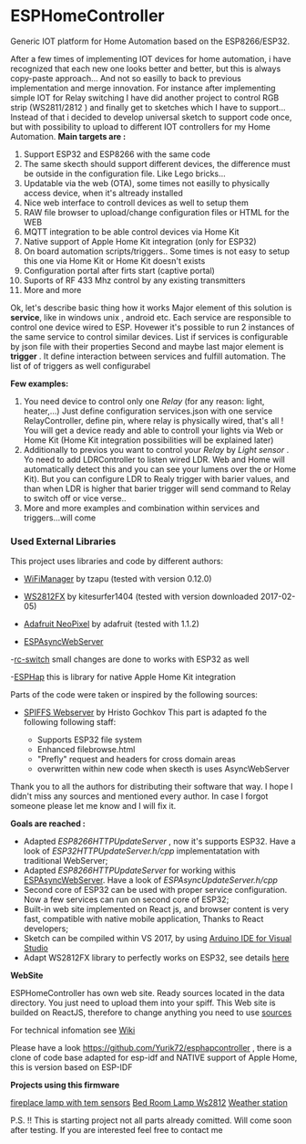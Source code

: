 
# ESPHomeController
Generic IOT platform for Home Automation based on the ESP8266/ESP32.



After a few times of implementing IOT devices for home automation, i have recognized that each new one looks better and better, but this is always copy-paste approach... And not so easilly to back to previous implementation and merge innovation. For instance after implementing simple IOT for Relay switching I have did another project to control RGB strip (WS2811/2812 ) and finally get to sketches which I have to support... 
Instead of that i decided to develop universal sketch to support code once, but with possibility to upload to different IOT controllers for my Home Automation.
**Main targets are :**
 1. Support ESP32 and ESP8266  with the same code
 2. The same skecth should support different devices, the difference must be outside in the configuration file. Like Lego bricks...
 3. Updatable via the web (OTA), some times not easilly to physically access device, when it's altready installed
 4. Nice web interface to controll devices as well to setup them
 5. RAW file browser to upload/change configuration files or HTML for the WEB
 6. MQTT integration to be able control devices via Home Kit
 7. Native support of Apple Home Kit integration (only for ESP32)
 8. On board automation scripts/triggers.. Some times is not easy to setup this one via Home Kit or Home Kit doesn't exists
 9. Configuration portal after firts start (captive portal)
 10. Suports of RF 433 Mhz control by any existing transmitters
 11. More and more
 
Ok, let's describe basic thing how it works
Major element of this solution is **service**, like in windows unix , android etc. Each service are responsible to control one device wired to ESP. Hovewer it's possible to run 2 instances of the same service to control similar devices. List if services is configurable by json file with their properties
Second and maybe last major element is **trigger** . It define interaction between services and fulfill automation. The list of of triggers as well configurabel

**Few examples:**

 1. You need device to control only one *Relay* (for any reason: light, heater,...) Just define configuration services.json with  one service RelayController, define pin, where relay is physically wired, that's all ! You will get a device ready and able to controll your lights via Web or Home Kit (Home Kit integration possibilities will be explained later)
2.  Additionally to previos you want to control your *Relay* by *Light sensor* . Yo need to add LDRController to listen wired LDR. Web and Home will automatically detect this and you can see your lumens over the or Home Kit). But you can configure LDR to Realy trigger with barier values, and than when LDR is higher that barier trigger will send command to Relay to switch off or vice verse..
3. More and more examples and combination within services and triggers...will come


### Used External Libraries

This project uses libraries and code by different authors:

- [WiFiManager](https://github.com/tzapu/WiFiManager) by tzapu (tested with version 0.12.0)

- [WS2812FX](https://github.com/kitesurfer1404/WS2812FX) by kitesurfer1404 (tested with version downloaded 2017-02-05)



- [Adafruit NeoPixel](https://github.com/adafruit/Adafruit_NeoPixel) by adafruit (tested with 1.1.2)

- [ESPAsyncWebServer](https://github.com/me-no-dev/ESPAsyncWebServer)

 -[rc-switch](https://github.com/sui77/rc-switch) small changes are done to works with ESP32 as well
 
 -[ESPHap](https://github.com/Yurik72/ESPHap) this is library for native Apple Home Kit integration

Parts of the code were taken or inspired by the following sources:

 - [SPIFFS Webserver](https://github.com/esp8266/Arduino/tree/master/libraries/ESP8266WebServer/examples/FSBrowser) by Hristo Gochkov
 This part is adapted fo the following following staff:
	 
	 - Supports ESP32 file system
	 - Enhanced filebrowse.html
	 - "Prefly" request and headers for cross domain areas
	 - overwritten within new code when skecth is uses AsyncWebServer 

Thank you to all the authors for distributing their software that way.
I hope I didn't miss any sources and mentioned every author. In case I forgot someone please let me know and I will fix it.

**Goals are reached :**

 - Adapted *ESP8266HTTPUpdateServer* , now it's supports ESP32. Have a look of *ESP32HTTPUpdateServer.h/cpp* implementatation with traditional WebServer;
 - Adapted *ESP8266HTTPUpdateServer* for working withis [ESPAsyncWebServer](https://github.com/me-no-dev/ESPAsyncWebServer). Have a look of  *ESPAsyncUpdateServer.h/cpp* 
 - Second core of ESP32 can be used with proper service configuration. Now a few services can run on second core of ESP32;
 - Built-in web site implemented on React js, and browser content is very fast, compatible with native mobile application, Thanks to React developers;
- Sketch can be compiled within VS 2017, by using  [Arduino IDE for Visual Studio](https://marketplace.visualstudio.com/items?itemName=VisualMicro.ArduinoIDEforVisualStudio)
- Adapt WS2812FX library to perfectly works on ESP32, see details [here](https://github.com/Yurik72/ESPHomeController/wiki/WS2812-driver-to-remove-flickering)

**WebSite**

 ESPHomeController has own web site. Ready sources located in the data directory. You just need to upload them into your spiff.
 This Web site is builded on ReactJS, therefore to change anything you need to use [sources](https://github.com/Yurik72/ESPHomeController/tree/master/WebSource)


For technical infomation see [Wiki](https://github.com/Yurik72/ESPHomeController/wiki)

Please have a look https://github.com/Yurik72/esphapcontroller  , there is a clone of code base adapted for esp-idf and NATIVE support of Apple Home, this is version based on ESP-IDF

**Projects using this firmware**

[fireplace lamp with tem sensors](https://www.instructables.com/id/Accu-Multicololred-LED-Lamp-With-Weather/)
[Bed Room Lamp Ws2812](https://www.instructables.com/id/Bed-Room-Lamp-Ws2812/)
[Weather station](https://www.instructables.com/id/ESP32-Weather-Station-Solar-Powered/)


P.S. !! This is starting project not all parts already comitted. Will come soon after testing. If you are interested feel free to contact me
